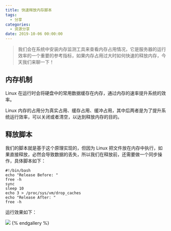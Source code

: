 ```yaml
---
title: 快速释放内存脚本
tags:
  - 分享
categories:
  - 资源分享
date: 2019-10-06 00:00:00
---
```


> 我们会在系统中安装内存监测工具来查看内存占用情况，它是服务器的运行效率的一个重要的参考指标，如果内存占用过大时如何快速的释放内存，今天我们来聊一下！

<!-- more -->

## 内存机制

Linux 在运行时会将硬盘中的常用数据缓存在内存，通过内存的速率提升系统的效率。

Linux 内存的占用分为真实占用、缓存占用、缓冲占用，其中后两者是为了提升系统运行效率，可以关闭或者清空，以达到释放内存的目的。

## 释放脚本

我们的脚本就是基于这个原理实现的，但因为 Linux 把文件放在内存中执行，如果直接释放，必然会导致数据的丢失，所以我们在释放前，还需要做一个同步操作，具体脚本如下：

```
#!/bin/bash
echo "Release Before: "
free -h
sync
sleep 10
echo 3 > /proc/sys/vm/drop_caches
echo "Release After: "
free -h
```

运行效果如下：

![](https://cdn.dusays.com/2019/10/89-1.jpg)
{% endgallery %}